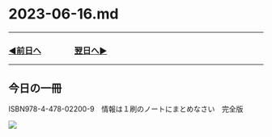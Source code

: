 # 2023-06-16.md

---
### [◀️前日へ](https://github.com/yuasys/chatty-journal/blob/main/2023/06/2023-06-15.md)&emsp;&emsp;&emsp;&emsp;[翌日へ▶️](https://github.com/yuasys/chatty-journal/blob/main/2023/06/2023-06-17.md)
---

## 今日の一冊

ISBN978-4-478-02200-9　情報は１刷のノートにまとめなさい　完全版

![](https://m.media-amazon.com/images/I/917zZ7AgwOL.jpg)
